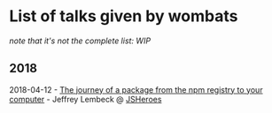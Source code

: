 # List of talks given by wombats

_note that it's not the complete list: WIP_

## 2018

2018-04-12 - [The journey of a package from the npm registry to your computer](https://www.youtube.com/watch?v=XVBC8TXaV6g) - Jeffrey Lembeck @ [JSHeroes](https://jsheroes.io/)